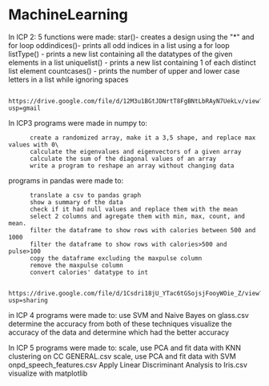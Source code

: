 # MachineLearning

In ICP 2: 5 functions were made: 
          star()- creates a design using the "*" and for loop
          oddindices()- prints all odd indices in a list using a for loop
          listType() - prints a new list containing all the datatypes of the given elements in a list
          uniquelist() - prints a new list containing 1 of each distinct list element
          countcases() - prints the number of upper and lower case letters in a list while ignoring spaces

          https://drive.google.com/file/d/12M3u1BGtJDNrtT8FgBNtLbRAyN7UekLv/view?usp=gmail

In ICP3 programs were made in numpy to:

          create a randomized array, make it a 3,5 shape, and replace max values with 0\
          calculate the eigenvalues and eigenvectors of a given array
          calculate the sum of the diagonal values of an array
          write a program to reshape an array without changing data
          
programs in pandas were made to:
          
          translate a csv to pandas graph
          show a summary of the data
          check if it had null values and replace them with the mean
          select 2 columns and agregate them with min, max, count, and mean.
          filter the dataframe to show rows with calories between 500 and 1000
          filter the dataframe to show rows with calories>500 and pulse>100
          copy the dataframe excluding the maxpulse column
          remove the maxpulse column
          convert calories' datatype to int

          https://drive.google.com/file/d/1Csdri18jU_YTac6tGSojsjFooyWOie_Z/view?usp=sharing


in ICP 4 programs were made to:
          use SVM and Naive Bayes on glass.csv
          determine the accuracy from both of these techniques
          visualize the accuracy of the data and determine which had the better accuracy
          
In ICP 5 programs were made to:
          scale, use PCA and fit data with KNN clustering on CC GENERAL.csv
          scale, use PCA and fit data with SVM onpd_speech_features.csv
          Apply Linear Discriminant Analysis to Iris.csv
          visualize with matplotlib







